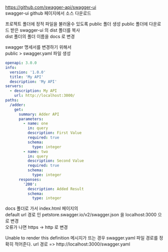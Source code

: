https://github.com/swagger-api/swagger-ui  
swagger-ui github 페이지에서 소스 다운로드

프로젝트 폴더에 정적 파일을 불러올수 있도록 public 폴더 생성
public 폴더에 다운로드 받은 swagger-ui 의 dist 폴더를 복사  
dist 폴더의 폴더 이름을 docs 로 변경

swagger 명세서를 변경하기 위해서  
public > swagger.yaml 파일 생성

```yaml
openapi: 3.0.0
info:
  version: '1.0.0'
  title: 'My API'
  description: 'My API'
servers:
  - description: My API
    url: http://localhost:3000/
paths:
  /adder:
    get:
      summary: Adder API
      parameters:
        - name: one
          in: query
          description: First Value
          required: true
          schema:
            type: integer
        - name: two
          in: query
          description: Second Value
          required: true
          schema:
            type: integer
      responses:
        '200':
          description: Added Result
          schema:
            type: integer
```

docs 폴더로 가서 index.html 페이지의  
default url 경로 인 petstore.swagger.io/v2/swagger.json 을 localhost:3000 으로 변경  
오류가 나면 https -> http 로 변경

Unable to render this definition 메시지가 뜨는 경우
swagger.yaml 파일 경로를 정확히 적어준다.
url 경로 => http://localhost:3000/swagger.yaml
